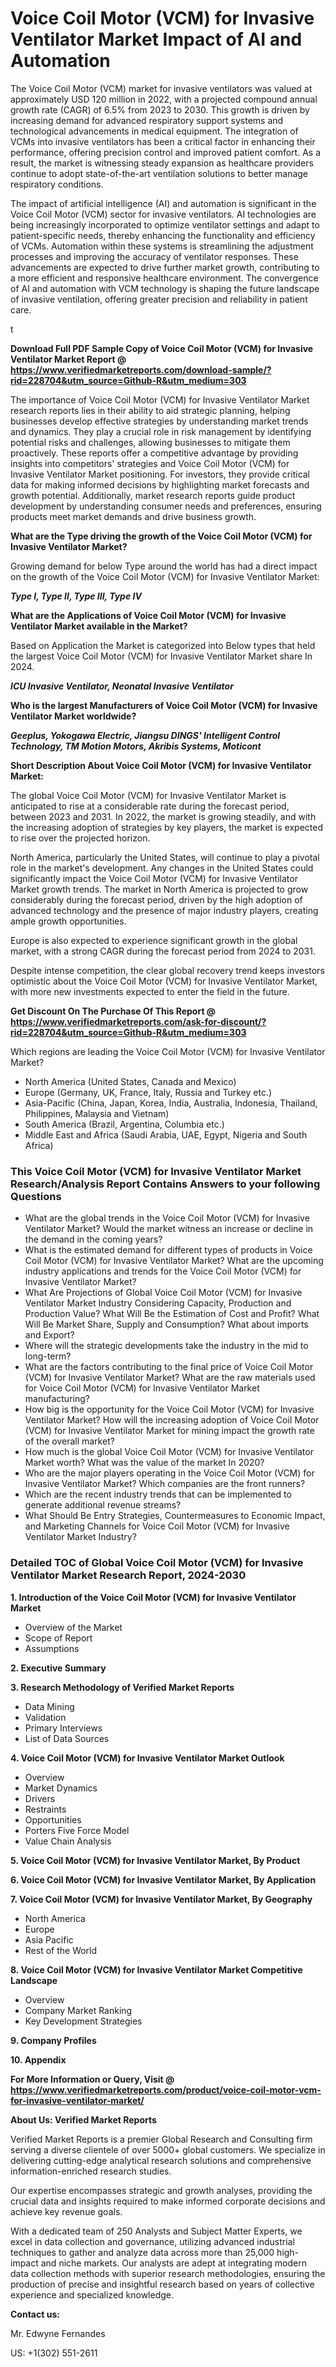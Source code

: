 <meta name="title" content="Global Voice Coil Motor (VCM) for Invasive Ventilator Market Impact of AI and Automation"><meta name="description" content="The Voice Coil Motor (VCM) market for invasive ventilators was valued at approximately USD 120 million in 2022, with a projected compound annual growth rate (CAGR) of "><meta name="title" content="Voice Coil Motor (VCM) for Invasive Ventilator Market Size, Share, Scope, Trends, Growth, Opportunities, Analysis, Forecast"><h1>Voice Coil Motor (VCM) for Invasive Ventilator Market Impact of AI and Automation</h1><p>The Voice Coil Motor (VCM) market for invasive ventilators was valued at approximately USD 120 million in 2022, with a projected compound annual growth rate (CAGR) of 6.5% from 2023 to 2030. This growth is driven by increasing demand for advanced respiratory support systems and technological advancements in medical equipment. The integration of VCMs into invasive ventilators has been a critical factor in enhancing their performance, offering precision control and improved patient comfort. As a result, the market is witnessing steady expansion as healthcare providers continue to adopt state-of-the-art ventilation solutions to better manage respiratory conditions.</p><p>The impact of artificial intelligence (AI) and automation is significant in the Voice Coil Motor (VCM) sector for invasive ventilators. AI technologies are being increasingly incorporated to optimize ventilator settings and adapt to patient-specific needs, thereby enhancing the functionality and efficiency of VCMs. Automation within these systems is streamlining the adjustment processes and improving the accuracy of ventilator responses. These advancements are expected to drive further market growth, contributing to a more efficient and responsive healthcare environment. The convergence of AI and automation with VCM technology is shaping the future landscape of invasive ventilation, offering greater precision and reliability in patient care.</p>t</p><p id="" class=""><strong>Download Full PDF Sample Copy of Voice Coil Motor (VCM) for Invasive Ventilator Market Report @ <a href="https://www.verifiedmarketreports.com/download-sample/?rid=228704&utm_source=Github-R&utm_medium=303" target="_blank">https://www.verifiedmarketreports.com/download-sample/?rid=228704&utm_source=Github-R&utm_medium=303</a></strong></p><p>The importance of&nbsp;Voice Coil Motor (VCM) for Invasive Ventilator Market research reports lies in their ability to aid strategic planning, helping businesses develop effective strategies by understanding market trends and dynamics. They play a crucial role in risk management by identifying potential risks and challenges, allowing businesses to mitigate them proactively. These reports offer a competitive advantage by providing insights into competitors' strategies and Voice Coil Motor (VCM) for Invasive Ventilator Market positioning. For investors, they provide critical data for making informed decisions by highlighting market forecasts and growth potential. Additionally, market research reports guide product development by understanding consumer needs and preferences, ensuring products meet market demands and drive business growth.</p><p><strong>What are the&nbsp;Type driving the growth of the Voice Coil Motor (VCM) for Invasive Ventilator Market?</strong></p><p id="" class="">Growing demand for below Type around the world has had a direct impact on the growth of the Voice Coil Motor (VCM) for Invasive Ventilator Market:</p><em><strong>Type I, Type II, Type III, Type IV</strong></em></p><strong>What are the&nbsp;Applications&nbsp;of Voice Coil Motor (VCM) for Invasive Ventilator Market available in the Market?</strong></p><p id="" class="">Based on Application the Market is categorized into Below types that held the largest Voice Coil Motor (VCM) for Invasive Ventilator Market share In 2024.</p><em><strong>ICU Invasive Ventilator, Neonatal Invasive Ventilator</strong></em></p><strong>Who is the largest Manufacturers of Voice Coil Motor (VCM) for Invasive Ventilator Market worldwide?</strong></p><p><em><strong>Geeplus, Yokogawa Electric, Jiangsu DINGS' Intelligent Control Technology, TM Motion Motors, Akribis Systems, Moticont</strong></em></p><p id="" class=""><strong>Short Description About Voice Coil Motor (VCM) for Invasive Ventilator Market:</strong></p><p>The global Voice Coil Motor (VCM) for Invasive Ventilator Market is anticipated to rise at a considerable rate during the forecast period, between 2023 and 2031. In 2022, the market is growing steadily, and with the increasing adoption of strategies by key players, the market is expected to rise over the projected horizon.</p><p>North America, particularly the United States, will continue to play a pivotal role in the market's development. Any changes in the United States could significantly impact the Voice Coil Motor (VCM) for Invasive Ventilator Market growth trends. The market in North America is projected to grow considerably during the forecast period, driven by the high adoption of advanced technology and the presence of major industry players, creating ample growth opportunities.</p><p>Europe is also expected to experience significant growth in the global market, with a strong CAGR during the forecast period from 2024 to 2031.</p><p>Despite intense competition, the clear global recovery trend keeps investors optimistic about the Voice Coil Motor (VCM) for Invasive Ventilator Market, with more new investments expected to enter the field in the future.</p><p id="" class=""><strong>Get Discount On The Purchase Of This Report @ <a href="https://www.verifiedmarketreports.com/ask-for-discount/?rid=228704&utm_source=Github-R&utm_medium=303" target="_blank">https://www.verifiedmarketreports.com/ask-for-discount/?rid=228704&utm_source=Github-R&utm_medium=303</a></strong></p>Which regions are leading the Voice Coil Motor (VCM) for Invasive Ventilator Market?</p><ul><li>North America (United States, Canada and Mexico)</li><li>Europe (Germany, UK, France, Italy, Russia and Turkey etc.)</li><li>Asia-Pacific (China, Japan, Korea, India, Australia, Indonesia, Thailand, Philippines, Malaysia and Vietnam)</li><li>South America (Brazil, Argentina, Columbia etc.)</li><li>Middle East and Africa (Saudi Arabia, UAE, Egypt, Nigeria and South Africa)</li></ul><h3 id="" class="">This Voice Coil Motor (VCM) for Invasive Ventilator Market Research/Analysis Report Contains Answers to your following Questions</h3><ul><li>What are the global trends in the Voice Coil Motor (VCM) for Invasive Ventilator Market? Would the market witness an increase or decline in the demand in the coming years?</li><li>What is the estimated demand for different types of products in Voice Coil Motor (VCM) for Invasive Ventilator Market? What are the upcoming industry applications and trends for the Voice Coil Motor (VCM) for Invasive Ventilator Market?</li><li>What Are Projections of Global Voice Coil Motor (VCM) for Invasive Ventilator Market Industry Considering Capacity, Production and Production Value? What Will Be the Estimation of Cost and Profit? What Will Be Market Share, Supply and Consumption? What about imports and Export?</li><li>Where will the strategic developments take the industry in the mid to long-term?</li><li>What are the factors contributing to the final price of Voice Coil Motor (VCM) for Invasive Ventilator Market? What are the raw materials used for Voice Coil Motor (VCM) for Invasive Ventilator Market manufacturing?</li><li>How big is the opportunity for the Voice Coil Motor (VCM) for Invasive Ventilator Market? How will the increasing adoption of Voice Coil Motor (VCM) for Invasive Ventilator Market for mining impact the growth rate of the overall market?</li><li>How much is the global Voice Coil Motor (VCM) for Invasive Ventilator Market worth? What was the value of the market In 2020?</li><li>Who are the major players operating in the Voice Coil Motor (VCM) for Invasive Ventilator Market? Which companies are the front runners?</li><li>Which are the recent industry trends that can be implemented to generate additional revenue streams?</li><li>What Should Be Entry Strategies, Countermeasures to Economic Impact, and Marketing Channels for Voice Coil Motor (VCM) for Invasive Ventilator Market Industry?</li></ul><h3 id="" class="">Detailed TOC of Global Voice Coil Motor (VCM) for Invasive Ventilator Market Research Report, 2024-2030</h3><p id="" class=""><strong>1. Introduction of the Voice Coil Motor (VCM) for Invasive Ventilator Market</strong></p><ul><li>Overview of the Market</li><li>Scope of Report</li><li>Assumptions</li></ul><p id="" class=""><strong>2. Executive Summary</strong></p><p id="" class=""><strong>3. Research Methodology of Verified Market Reports</strong></p><ul><li>Data Mining</li><li>Validation</li><li>Primary Interviews</li><li>List of Data Sources</li></ul><p id="" class=""><strong>4. Voice Coil Motor (VCM) for Invasive Ventilator Market Outlook</strong></p><ul><li>Overview</li><li>Market Dynamics</li><li>Drivers</li><li>Restraints</li><li>Opportunities</li><li>Porters Five Force Model</li><li>Value Chain Analysis</li></ul><p id="" class=""><strong>5. Voice Coil Motor (VCM) for Invasive Ventilator Market, By Product</strong></p><p id="" class=""><strong>6. Voice Coil Motor (VCM) for Invasive Ventilator Market, By Application</strong></p><p id="" class=""><strong>7. Voice Coil Motor (VCM) for Invasive Ventilator Market, By Geography</strong></p><ul><li>North America</li><li>Europe</li><li>Asia Pacific</li><li>Rest of the World</li></ul><p id="" class=""><strong>8. Voice Coil Motor (VCM) for Invasive Ventilator Market Competitive Landscape</strong></p><ul><li>Overview</li><li>Company Market Ranking</li><li>Key Development Strategies</li></ul><p id="" class=""><strong>9. Company Profiles</strong></p><p id="" class=""><strong>10. Appendix</strong></p><p id="" class=""><strong>For More Information or Query, Visit @ <a href="https://www.verifiedmarketreports.com/product/voice-coil-motor-vcm-for-invasive-ventilator-market/" target="_blank">https://www.verifiedmarketreports.com/product/voice-coil-motor-vcm-for-invasive-ventilator-market/</a></strong></p><p id="" class=""><strong>About Us: Verified Market Reports</strong></p><p id="" class="">Verified Market Reports is a premier Global Research and Consulting firm serving a diverse clientele of over 5000+ global customers. We specialize in delivering cutting-edge analytical research solutions and comprehensive information-enriched research studies.</p><p id="" class="">Our expertise encompasses strategic and growth analyses, providing the crucial data and insights required to make informed corporate decisions and achieve key revenue goals.</p><p id="" class="">With a dedicated team of 250 Analysts and Subject Matter Experts, we excel in data collection and governance, utilizing advanced industrial techniques to gather and analyze data across more than 25,000 high-impact and niche markets. Our analysts are adept at integrating modern data collection methods with superior research methodologies, ensuring the production of precise and insightful research based on years of collective experience and specialized knowledge.</p><p id="" class=""><strong>Contact us:</strong></p><p id="" class="">Mr. Edwyne Fernandes</p><p id="" class="">US: +1(302) 551-2611</p>